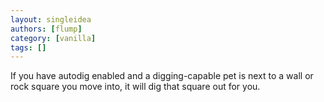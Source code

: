 ```yaml
---
layout: singleidea
authors: [flump]
category: [vanilla]
tags: []
---
```

If you have autodig enabled and a digging-capable pet is next to a wall or rock square you move into, it will dig that square out for you.
